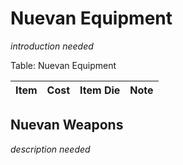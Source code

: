 # Nuevan Equipment

*introduction needed*

Table: Nuevan Equipment

| Item | Cost | Item Die | Note |
| :--- | :--: | :------- | :--- |

## Nuevan Weapons

*description needed*
